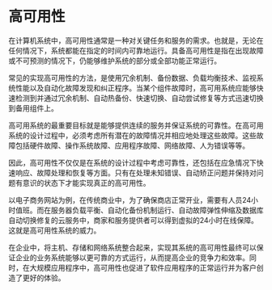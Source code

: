 # 高可用性

在计算机系统中，高可用性通常是一种对关键任务和服务的需求。也就是，无论在任何情况下，系统都能在指定的时间内可靠地运行。具备高可用性是指在出现故障或不可预测的情况下，仍能够维护系统的部分或全部功能正常运行。

常见的实现高可用性的方法，是使用冗余机制、备份数据、负载均衡技术、监视系统性能以及自动化故障发现和纠正程序。当某个组件故障时，高可用系统应能够快速检测到并通过冗余机制、自动热备份、快速切换、自动尝试修复等方式迅速切换到备用组件上。

高可用系统的最重要目标就是能够提供连续的服务并保证系统的可靠性。在高可用系统的设计过程中，必须考虑所有潜在的故障情况并相应地处理这些故障。这些故障包括硬件故障、操作系统故障、应用程序故障、网络故障、人为错误等等。

因此，高可用性不仅仅是在系统的设计过程中考虑可靠性，还包括在应急情况下快速响应、故障处理和恢复等方面。只有在处理未知错误、自动矫正问题并保持对问题有意识的状态下才能实现真正的高可用性。

以电子商务网站为例，在传统商业中，为了确保商店正常开业，需要有人员24小时值班。而在服务器负载平衡、自动化备份机制运行、自动故障弹性伸缩及数据库自动切换修复的云服务中，商家和服务提供者可以得到虚拟的24小时在线保障。这就是高可用性系统的威力。

在企业中，将主机、存储和网络系统整合起来，实现其系统的高可用性最终可以保证企业的业务系统能够以更可靠的方式运行，从而提高企业的竞争力和效率。同时，在大规模应用程序中，高可用性也促进了软件应用程序的正常运行并为客户创造了更好的体验。